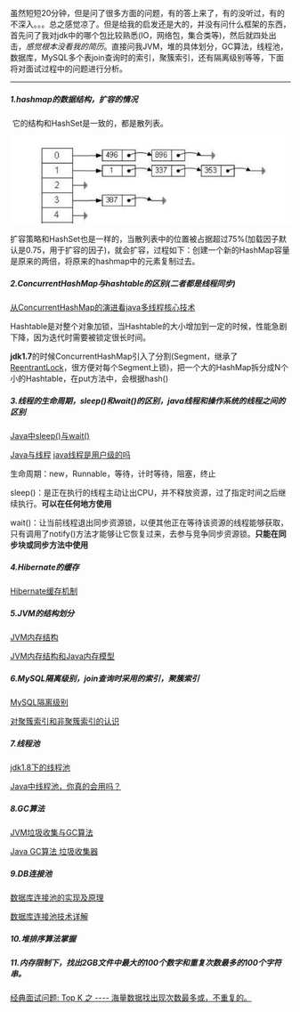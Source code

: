 虽然短短20分钟，但是问了很多方面的问题，有的答上来了，有的没听过，有的不深入。。。总之感觉凉了。但是给我的启发还是大的，并没有问什么框架的东西，首先问了我对jdk中的哪个包比较熟悉(IO，网络包，集合类等)，然后就四处出击，*感觉根本没看我的简历*。直接问我JVM，堆的具体划分，GC算法，线程池，数据库，MySQL多个表join查询时的索引，聚簇索引，还有隔离级别等等，下面将对面试过程中的问题进行分析。

---

##### 1.hashmap的数据结构，扩容的情况

​	它的结构和HashSet是一致的，都是散列表。

<img src="https://github.com/krystalics/krystalics.github.io/blob/master/_posts/img/13.png?raw=true">

​	扩容策略和HashSet也是一样的，当散列表中的位置被占据超过75%(加载因子默认是0.75，用于扩容的因子)，就会扩容，过程如下：创建一个新的HashMap容量是原来的两倍，将原来的hashmap中的元素复制过去。

##### 2.ConcurrentHashMap与hashtable的区别(二者都是线程同步)

[从ConcurrentHashMap的演进看java多线程核心技术](http://www.jasongj.com/java/concurrenthashmap/)

​	Hashtable是对整个对象加锁，当Hashtable的大小增加到一定的时候，性能急剧下降，因为迭代时需要被锁定很长时间。

​	**jdk1.7**的时候ConcurrentHashMap引入了分割(Segment，继承了[ReentrantLock](https://blog.csdn.net/lipeng_bigdata/article/details/52154637)，很方便对每个Segment上锁)，把一个大的HashMap拆分成N个小的Hashtable，在put方法中，会根据hash()

##### 3.线程的生命周期，sleep()和wait()的区别，java线程和操作系统的线程之间的区别

[Java中sleep()与wait()](https://blog.csdn.net/u012050154/article/details/50903326)

[Java与线程](https://www.imooc.com/article/257138) [java线程是用户级的吗](https://www.zhihu.com/question/23096638)

生命周期：new，Runnable，等待，计时等待，阻塞，终止

sleep()：是正在执行的线程主动让出CPU，并不释放资源，过了指定时间之后继续执行。**可以在任何地方使用**

wait()：让当前线程退出同步资源锁，以便其他正在等待该资源的线程能够获取，只有调用了notify()方法才能够让它恢复过来，去参与竞争同步资源锁。**只能在同步块或同步方法中使用**

##### 4.Hibernate的缓存

[Hibernate缓存机制](https://www.jianshu.com/p/4ebf4b3b8e96)

##### 5.JVM的结构划分

[JVM内存结构](https://www.cnblogs.com/ityouknow/p/5610232.html)

[JVM内存结构和Java内存模型](https://zhuanlan.zhihu.com/p/38348646)

##### 6.MySQL隔离级别，join查询时采用的索引，聚簇索引

[MySQL隔离级别](https://www.jianshu.com/p/4e3edbedb9a8)

[对聚簇索引和非聚簇索引的认识](https://blog.csdn.net/alexdamiao/article/details/51934917)

##### 7.线程池

[jdk1.8下的线程池](https://juejin.im/post/5bac78ce6fb9a05cee1ded19)

[Java中线程池，你真的会用吗？](https://www.hollischuang.com/archives/2888)

##### 8.GC算法

[JVM垃圾收集与GC算法](https://www.jianshu.com/p/43c1b262d36b)

[Java GC算法 垃圾收集器](http://www.importnew.com/23752.html)

##### 9.DB连接池

[数据库连接池的实现及原理](https://juejin.im/post/5af026a06fb9a07ac47ff282)

[数据库连接池技术详解](https://juejin.im/post/5b7944c6e51d4538c86cf195)

##### 10.堆排序算法掌握



##### 11.内存限制下，找出2GB文件中最大的100个数字和重复次数最多的100个字符串。

[经典面试问题: Top K 之 ---- 海量数据找出现次数最多或，不重复的。](https://juejin.im/post/5aa0ee9f518825557c010bc0)


